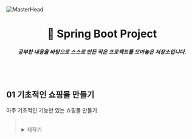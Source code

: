 ![MasterHead](https://user-images.githubusercontent.com/115536240/211322153-18ba5075-38ed-45d7-9d32-0bc01b3b413f.png)
<h1 align="center">🎨 Spring Boot Project</h1>
<h5 align="center">공부한 내용을 바탕으로 스스로 만든 작은 프로젝트를 모아놓은 저장소입니다. </h5>

<br><br>

## 01 기초적인 쇼핑몰 만들기

아주 기초적인 기능만 있는 쇼핑몰 만들기
  
> <br>
> 
> 
> <details>
> <summary> 제작기 </summary>
> <div markdown="1">
> 
> - [기획]()
> 
> </div>
> </details>
